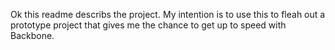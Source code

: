 Ok this readme describs the project. My intention is to use this to fleah out a prototype project that gives me the chance to get up to speed with Backbone.